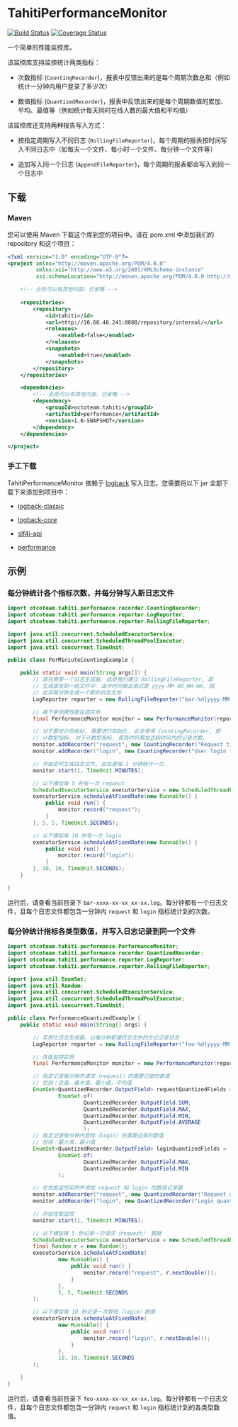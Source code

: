 # TahitiPerformanceMonitor

[![Build Status](https://travis-ci.org/SummerWish/TahitiPerformanceMonitor.svg?branch=master)](https://travis-ci.org/SummerWish/TahitiPerformanceMonitor) [![Coverage Status](https://coveralls.io/repos/github/SummerWish/TahitiPerformanceMonitor/badge.svg?branch=master)](https://coveralls.io/github/SummerWish/TahitiPerformanceMonitor?branch=master)

一个简单的性能监控库。

该监控库支持监控统计两类指标：

- 次数指标 (`CountingRecorder`)，报表中反馈出来的是每个周期次数总和（例如统计一分钟内用户登录了多少次）

- 数值指标 (`QuantizedRecorder`)，报表中反馈出来的是每个周期数值的累加、平均、最值等（例如统计每天同时在线人数的最大值和平均值）

该监控库还支持两种报告写入方式：

- 按指定周期写入不同日志 (`RollingFileReporter`)，每个周期的报表按时间写入不同日志中（如每天一个文件、每小时一个文件、每分钟一个文件等）

- 追加写入同一个日志 (`AppendFileReporter`)，每个周期的报表都会写入到同一个日志中

## 下载

### Maven

您可以使用 Maven 下载这个库到您的项目中。请在 pom.xml 中添加我们的 repository 和这个项目：

```xml
<?xml version="1.0" encoding="UTF-8"?>
<project xmlns="http://maven.apache.org/POM/4.0.0"
         xmlns:xsi="http://www.w3.org/2001/XMLSchema-instance"
         xsi:schemaLocation="http://maven.apache.org/POM/4.0.0 http://maven.apache.org/xsd/maven-4.0.0.xsd">

    <!-- 此处可以有其他内容，已省略 -->
    
    <repositories>
        <repository>
            <id>tahiti</id>
            <url>http://10.60.40.241:8888/repository/internal/</url>
            <releases>
                <enabled>false</enabled>
            </releases>
            <snapshots>
                <enabled>true</enabled>
            </snapshots>
        </repository>
    </repositories>

    <dependencies>
        <!-- 此处可以有其他内容，已省略 -->
        <dependency>
            <groupId>octoteam.tahiti</groupId>
            <artifactId>performance</artifactId>
            <version>1.0-SNAPSHOT</version>
        </dependency>
    </dependencies>

</project>
```

### 手工下载

TahitiPerformanceMonitor 依赖于 [logback](http://logback.qos.ch/) 写入日志。您需要将以下 jar 全部下载下来添加到项目中：

- [logback-classic](http://central.maven.org/maven2/ch/qos/logback/logback-classic/1.1.6/logback-classic-1.1.6.jar)

- [logback-core](http://central.maven.org/maven2/ch/qos/logback/logback-core/1.1.6/logback-core-1.1.6.jar)

- [slf4j-api](http://central.maven.org/maven2/org/slf4j/slf4j-api/1.7.18/slf4j-api-1.7.18.jar)

- [performance](http://10.60.40.241:8888/repository/snapshots/octoteam/tahiti/performance/1.0-SNAPSHOT/performance-1.0-20160409.110112-1.jar)

## 示例

### 每分钟统计各个指标次数，并每分钟写入新日志文件

```java
import otcoteam.tahiti.performance.recorder.CountingRecorder;
import otcoteam.tahiti.performance.reporter.LogReporter;
import otcoteam.tahiti.performance.reporter.RollingFileReporter;

import java.util.concurrent.ScheduledExecutorService;
import java.util.concurrent.ScheduledThreadPoolExecutor;
import java.util.concurrent.TimeUnit;

public class PerMiniuteCountingExample {

    public static void main(String args[]) {
        // 首先需要一个日志生成器, 此处我们建立 RollingFileReporter, 即
        // 生成报告到一组文件中. 由于时间输出格式是 yyyy-MM-dd_HH-mm, 因
        // 此将每分钟生成一个新的日志文件.
        LogReporter reporter = new RollingFileReporter("bar-%d{yyyy-MM-dd_HH-mm}.log");

        // 接下来创建性能监控实例
        final PerformanceMonitor monitor = new PerformanceMonitor(reporter);

        // 对于要统计的指标, 需要进行初始化. 此处使用 CountingRecorder, 即
        // 计数型指标. 对于计数型指标, 报告时将累加这段时间内的记录次数.
        monitor.addRecorder("request", new CountingRecorder("Request times"));
        monitor.addRecorder("login", new CountingRecorder("User login times"));

        // 开始定时生成日志文件, 此处是每 1 分钟统计一次.
        monitor.start(1, TimeUnit.MINUTES);

        // 以下模拟每 5 秒有一次 request
        ScheduledExecutorService executorService = new ScheduledThreadPoolExecutor(1);
        executorService.scheduleAtFixedRate(new Runnable() {
            public void run() {
                monitor.record("request");
            }
        }, 5, 5, TimeUnit.SECONDS);

        // 以下模拟每 10 秒有一次 login
        executorService.scheduleAtFixedRate(new Runnable() {
            public void run() {
                monitor.record("login");
            }
        }, 10, 10, TimeUnit.SECONDS);
    }

}
```

运行后，请查看当前目录下 `bar-xxxx-xx-xx_xx-xx.log`。每分钟都有一个日志文件，且每个日志文件都包含一分钟内 `request` 和 `login` 指标统计到的次数。

### 每分钟统计指标各类型数值，并写入日志记录到同一个文件

```java
import otcoteam.tahiti.performance.PerformanceMonitor;
import otcoteam.tahiti.performance.recorder.QuantizedRecorder;
import otcoteam.tahiti.performance.reporter.LogReporter;
import otcoteam.tahiti.performance.reporter.RollingFileReporter;

import java.util.EnumSet;
import java.util.Random;
import java.util.concurrent.ScheduledExecutorService;
import java.util.concurrent.ScheduledThreadPoolExecutor;
import java.util.concurrent.TimeUnit;

public class PerformanceQuantizedExample {
    public static void main(String[] args) {

        // 实例化日志生成器，以每分钟新建日志文件的方式记录日志
        LogReporter reporter = new RollingFileReporter("foo-%d{yyyy-MM-dd_HH-mm}.log");

        // 性能监控实例
        final PerformanceMonitor monitor = new PerformanceMonitor(reporter);

        // 指定记录每分钟内请求（request）的需要记录的数值
        // 包括：总值，最大值，最小值，平均值
        EnumSet<QuantizedRecorder.OutputField> requestQuantizedFields =
                EnumSet.of(
                        QuantizedRecorder.OutputField.SUM,
                        QuantizedRecorder.OutputField.MAX,
                        QuantizedRecorder.OutputField.MIN,
                        QuantizedRecorder.OutputField.AVERAGE
                        );
        // 指定记录每分钟内登陆（login）的需要记录的数值
        // 包括：最大值，最小值
        EnumSet<QuantizedRecorder.OutputField> loginQuantizedFields =
                EnumSet.of(
                        QuantizedRecorder.OutputField.MAX,
                        QuantizedRecorder.OutputField.MIN
                );

        // 在性能监控实例中添加 request 和 login 的数值记录器
        monitor.addRecorder("request", new QuantizedRecorder("Request quantize",requestQuantizedFields));
        monitor.addRecorder("login", new QuantizedRecorder("Login quantize", loginQuantizedFields));

        // 开始性能监控
        monitor.start(1, TimeUnit.MINUTES);

        // 以下模拟每 5 秒记录一次请求（request） 数据
        ScheduledExecutorService executorService = new ScheduledThreadPoolExecutor(1);
        final Random r = new Random();
        executorService.scheduleAtFixedRate(
                new Runnable() {
                    public void run() {
                        monitor.record("request", r.nextDouble());
                    }
                },
                5, 5, TimeUnit.SECONDS
        );

        // 以下模拟每 10 秒记录一次登陆（login）数据
        executorService.scheduleAtFixedRate(
                new Runnable() {
                    public void run() {
                        monitor.record("login", r.nextDouble());
                    }
                },
                10, 10, TimeUnit.SECONDS
        );

    }
}
```
运行后，请查看当前目录下 `foo-xxxx-xx-xx_xx-xx.log`。每分钟都有一个日志文件，且每个日志文件都包含一分钟内 `request` 和 `login` 指标统计到的各类型数值。

